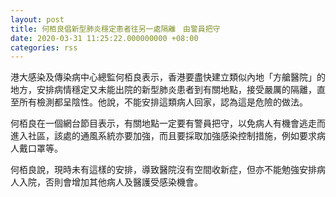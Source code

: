 ```yaml
---
layout: post
title: 何栢良倡新型肺炎穩定患者往另一處隔離　由警員把守
date: 2020-03-31 11:25:22.000000000 +08:00
categories: rss
---
```


港大感染及傳染病中心總監何栢良表示，香港要盡快建立類似內地「方艙醫院」的地方，安排病情穩定又未能出院的新型肺炎患者到有關地點，接受嚴厲的隔離，直至所有檢測都呈陰性。他說，不能安排這類病人回家，認為這是危險的做法。

何栢良在一個網台節目表示，有關地點一定要有警員把守，以免病人有機會逃走而進入社區，該處的通風系統亦要加強，而且要採取加強感染控制措施，例如要求病人戴口罩等。

何栢良說，現時未有這樣的安排，導致醫院沒有空間收新症，但亦不能勉強安排病人入院，否則會增加其他病人及醫護受感染機會。
